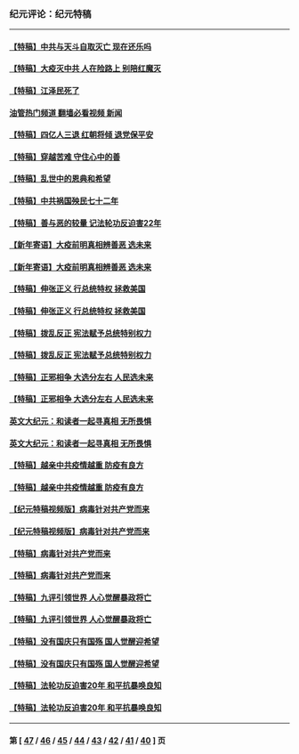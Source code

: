 ### 纪元评论：纪元特稿
---
#### [【特稿】中共与天斗自取灭亡 现在还乐吗](../../pages/nsc424/n13897482.md?03280330) 
#### [【特稿】大疫灭中共 人在险路上 别陪红魔灭](../../pages/nsc424/n13890697.md?03280330) 
#### [【特稿】江泽民死了](../../pages/nsc424/n13876300.md?03280330) 
#### [油管热门频道 翻墙必看视频 新闻](ok?03280330)
#### [【特稿】四亿人三退 红朝将倾 退党保平安](../../pages/nsc424/n13794378.md?03280330) 
#### [【特稿】穿越苦难 守住心中的善](../../pages/nsc424/n13784979.md?03280330) 
#### [【特稿】乱世中的恩典和希望](../../pages/nsc424/n13734687.md?03280330) 
#### [【特稿】中共祸国殃民七十二年](../../pages/nsc424/n13272607.md?03280330) 
#### [【特稿】善与恶的较量 记法轮功反迫害22年](../../pages/nsc424/n13086597.md?03280330) 
#### [【新年寄语】大疫前明真相辨善恶 选未来](../../pages/nsc424/n12660855.md?03280330) 
#### [【新年寄语】大疫前明真相辨善恶 选未来](../../pages/nsc424/n12660855.md?03280330) 
#### [【特稿】伸张正义 行总统特权 拯救美国](../../pages/nsc424/n12616806.md?03280330) 
#### [【特稿】伸张正义 行总统特权 拯救美国](../../pages/nsc424/n12616806.md?03280330) 
#### [【特稿】拨乱反正 宪法赋予总统特别权力](../../pages/nsc424/n12598306.md?03280330) 
#### [【特稿】拨乱反正 宪法赋予总统特别权力](../../pages/nsc424/n12598306.md?03280330) 
#### [【特稿】正邪相争 大选分左右 人民选未来](../../pages/nsc424/n12545208.md?03280330) 
#### [【特稿】正邪相争 大选分左右 人民选未来](../../pages/nsc424/n12545208.md?03280330) 
#### [英文大纪元：和读者一起寻真相 无所畏惧](../../pages/nsc424/n12542027.md?03280330) 
#### [英文大纪元：和读者一起寻真相 无所畏惧](../../pages/nsc424/n12542027.md?03280330) 
#### [【特稿】越亲中共疫情越重 防疫有良方](../../pages/nsc424/n12042989.md?03280330) 
#### [【特稿】越亲中共疫情越重 防疫有良方](../../pages/nsc424/n12042989.md?03280330) 
#### [【纪元特稿视频版】病毒针对共产党而来](../../pages/nsc424/n11977328.md?03280330) 
#### [【纪元特稿视频版】病毒针对共产党而来](../../pages/nsc424/n11977328.md?03280330) 
#### [【特稿】病毒针对共产党而来](../../pages/nsc424/n11928818.md?03280330) 
#### [【特稿】病毒针对共产党而来](../../pages/nsc424/n11928818.md?03280330) 
#### [【特稿】九评引领世界 人心觉醒暴政将亡](../../pages/nsc424/n11660496.md?03280330) 
#### [【特稿】九评引领世界 人心觉醒暴政将亡](../../pages/nsc424/n11660496.md?03280330) 
#### [【特稿】没有国庆只有国殇 国人觉醒迎希望](../../pages/nsc424/n11549354.md?03280330) 
#### [【特稿】没有国庆只有国殇 国人觉醒迎希望](../../pages/nsc424/n11549354.md?03280330) 
#### [【特稿】法轮功反迫害20年 和平抗暴唤良知](../../pages/nsc424/n11389135.md?03280330) 
#### [【特稿】法轮功反迫害20年 和平抗暴唤良知](../../pages/nsc424/n11389135.md?03280330) 

---
#### 第 [ [47](./47.md?03280330) / [46](./46.md?03280330) / [45](./45.md?03280330) / [44](./44.md?03280330) / [43](./43.md?03280330) / [42](./42.md?03280330) / [41](./41.md?03280330) / [40](./40.md?03280330) ] 页
